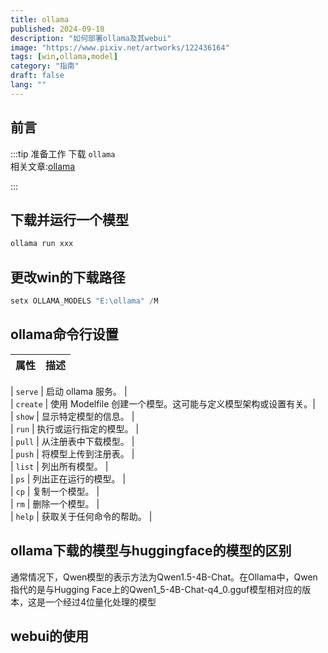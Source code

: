 ```yaml
---
title: ollama
published: 2024-09-18
description: "如何部署ollama及其webui"
image: "https://www.pixiv.net/artworks/122436164"
tags: [win,ollama,model]
category: "指南"
draft: false
lang: ""
---
```


## 前言

:::tip
准备工作 下载 `ollama`\
相关文章:[ollama](https://github.com/ollama/ollama?tab=readme-ov-file)

:::

##  下载并运行一个模型
```python 
ollama run xxx
```

##  更改win的下载路径
```python 
setx OLLAMA_MODELS "E:\ollama" /M
```

##  ollama命令行设置

| 属性          | 描述                                                                                                                                                               |
| ------------- | ------------------------------------------------------------------------------------------------------------------------------------------------------------------ |

| `serve`    | 启动 ollama 服务。                                           |  
| `create`   | 使用 Modelfile 创建一个模型。这可能与定义模型架构或设置有关。|  
| `show`     | 显示特定模型的信息。                                         |  
| `run`      | 执行或运行指定的模型。                                       |  
| `pull`     | 从注册表中下载模型。                                         |  
| `push`     | 将模型上传到注册表。                                         |  
| `list`     | 列出所有模型。                                               |  
| `ps`       | 列出正在运行的模型。                                         |  
| `cp`       | 复制一个模型。                                               |  
| `rm`       | 删除一个模型。                                               |  
| `help`     | 获取关于任何命令的帮助。                                     |


##  ollama下载的模型与huggingface的模型的区别
通常情况下，Qwen模型的表示方法为Qwen1.5-4B-Chat。在Ollama中，Qwen指代的是与Hugging Face上的Qwen1_5-4B-Chat-q4_0.gguf模型相对应的版本，这是一个经过4位量化处理的模型

##  webui的使用